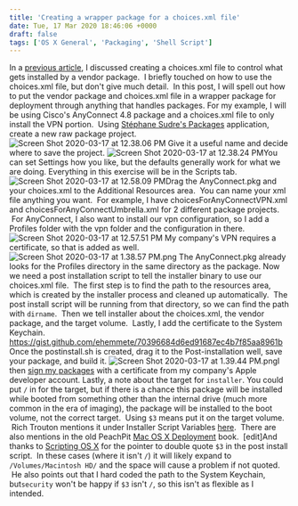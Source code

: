 ```yaml
---
title: 'Creating a wrapper package for a choices.xml file'
date: Tue, 17 Mar 2020 18:46:06 +0000
draft: false
tags: ['OS X General', 'Packaging', 'Shell Script']
---
```


In a [previous article](https://sneakypockets.wordpress.com/2017/07/26/using-installer-choices-xml-to-modify-anyconnect-and-mcafee-deployments/), I discussed creating a choices.xml file to control what gets installed by a vendor package.  I briefly touched on how to use the choices.xml file, but don't give much detail.  In this post, I will spell out how to put the vendor package and choices.xml file in a wrapper package for deployment through anything that handles packages. For my example, I will be using Cisco's AnyConnect 4.8 package and a choices.xml file to only install the VPN portion.  Using [Stéphane Sudre's Packages](http://s.sudre.free.fr/Software/Packages/about.html) application, create a new raw package project. ![Screen Shot 2020-03-17 at 12.38.06 PM](https://sneakypockets.wordpress.com/wp-content/uploads/2020/03/screen-shot-2020-03-17-at-12.38.06-pm.png) Give it a useful name and decide where to save the project. ![Screen Shot 2020-03-17 at 12.38.24 PM](https://sneakypockets.wordpress.com/wp-content/uploads/2020/03/screen-shot-2020-03-17-at-12.38.24-pm.png)You can set Settings how you like, but the defaults generally work for what we are doing. Everything in this exercise will be in the Scripts tab. ![Screen Shot 2020-03-17 at 12.58.09 PM](https://sneakypockets.wordpress.com/wp-content/uploads/2020/03/screen-shot-2020-03-17-at-12.58.09-pm.png)Drag the AnyConnect.pkg and your choices.xml to the Additional Resources area.  You can name your xml file anything you want.  For example, I have choicesForAnyConnectVPN.xml and choicesForAnyConnectUmbrella.xml for 2 different package projects.  For AnyConnect, I also want to install our vpn configuration, so I add a Profiles folder with the vpn folder and the configuration in there. ![Screen Shot 2020-03-17 at 12.57.51 PM](https://sneakypockets.wordpress.com/wp-content/uploads/2020/03/screen-shot-2020-03-17-at-12.57.51-pm.png) My company's VPN requires a certificate, so that is added as well.![Screen Shot 2020-03-17 at 1.38.57 PM.png](https://sneakypockets.wordpress.com/wp-content/uploads/2020/03/screen-shot-2020-03-17-at-1.38.57-pm.png) The AnyConnect.pkg already looks for the Profiles directory in the same directory as the package. Now we need a post installation script to tell the installer binary to use our choices.xml file.  The first step is to find the path to the resources area, which is created by the installer process and cleaned up automatically.  The post install script will be running from that directory, so we can find the path with `​dirname`.  Then we tell installer about the choices.xml, the vendor package, and the target volume.  Lastly, I add the certificate to the System Keychain. https://gist.github.com/ehemmete/70396684d6ed91687ec4b7f85aa8961b Once the postinstall.sh is created, drag it to the Post-installation well, save your package, and build it. ![Screen Shot 2020-03-17 at 1.39.44 PM.png](https://sneakypockets.wordpress.com/wp-content/uploads/2020/03/screen-shot-2020-03-17-at-1.39.44-pm.png)I then [sign my packages](https://sneakypockets.wordpress.com/2016/11/04/signing-installer-packages-with-automator/) with a certificate from my company's Apple developer account. Lastly, a note about the target for `installer`. You could put `/` in for the target, but if there is a chance this package will be installed while booted from something other than the internal drive (much more common in the era of imaging), the package will be installed to the boot volume, not the correct target.  Using `$3` means put it on the target volume.  Rich Trouton mentions it under Installer Script Variables [here](https://derflounder.wordpress.com/2014/06/01/understanding-payload-free-packages/).  There are also mentions in the old PeachPit [Mac OS X Deployment](https://books.google.com/books?id=H3awpzaO7IwC&lpg=PA111&dq=%243%20The%20mount%20point%20of%20the%20destination%20volume&pg=PA111#v=onepage&q=$3%20The%20mount%20point%20of%20the%20destination%20volume&f=false) book.  \[edit\]And thanks to [Scripting OS X](https://scriptingosx.com) for the pointer to double quote `$3` in the post install script.  In these cases (where it isn't `/`) it will likely expand to `/Volumes/Macintosh HD/`​ and the space will cause a problem if not quoted.  He also points out that I hard coded the path to the System Keychain, but`security` won't be happy if `$3` isn't `/`, so this isn't as flexible as I intended.